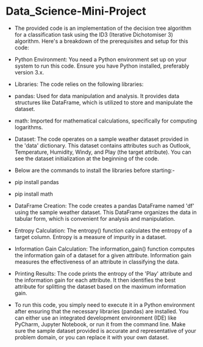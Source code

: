 # Data_Science-Mini-Project
* The provided code is an implementation of the decision tree algorithm for a classification task using the ID3 (Iterative Dichotomiser 3) algorithm. Here's a breakdown of the prerequisites and setup for this code:

* Python Environment: You need a Python environment set up on your system to run this code. Ensure you have Python installed, preferably version 3.x.

* Libraries: The code relies on the following libraries:

* pandas: Used for data manipulation and analysis. It provides data structures like DataFrame, which is utilized to store and manipulate the dataset.
* math: Imported for mathematical calculations, specifically for computing logarithms.
* Dataset: The code operates on a sample weather dataset provided in the 'data' dictionary. This dataset contains attributes such as Outlook, Temperature, Humidity, Windy, and Play (the target attribute). You can see the dataset initialization at the beginning of the code.

* Below are the commands to install the libraries before starting:-
* pip install pandas
* pip install math

* DataFrame Creation: The code creates a pandas DataFrame named 'df' using the sample weather dataset. This DataFrame organizes the data in tabular form, which is convenient for analysis and manipulation.

* Entropy Calculation: The entropy() function calculates the entropy of a target column. Entropy is a measure of impurity in a dataset.

* Information Gain Calculation: The information_gain() function computes the information gain of a dataset for a given attribute. Information gain measures the effectiveness of an attribute in classifying the data.

* Printing Results: The code prints the entropy of the 'Play' attribute and the information gain for each attribute. It then identifies the best attribute for splitting the dataset based on the maximum information gain.

* To run this code, you simply need to execute it in a Python environment after ensuring that the necessary libraries (pandas) are installed. You can either use an integrated development environment (IDE) like PyCharm, Jupyter Notebook, or run it from the command line. Make sure the sample dataset provided is accurate and representative of your problem domain, or you can replace it with your own dataset.






